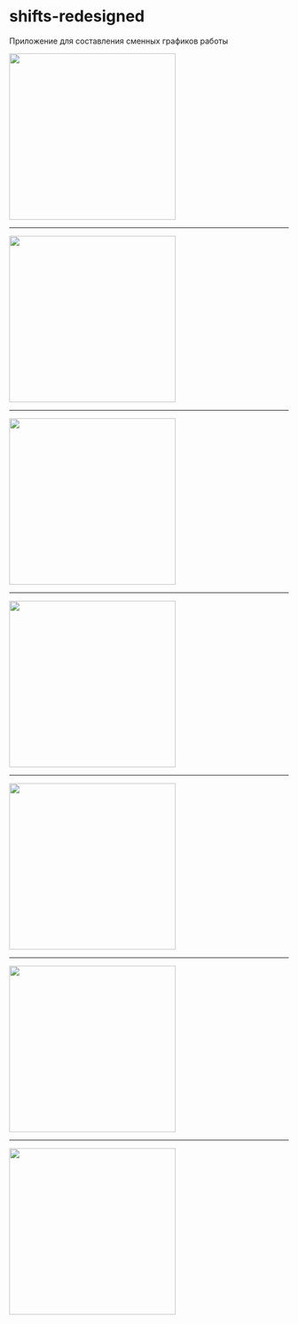 # shifts-redesigned

Приложение для составления сменных графиков работы

<img src = "demo/main.png" width = 300>

___
<img src = "demo/shift_list.png" width = 300>

___
<img src = "demo/schedule_edit.png" width = 300>

___
<img src = "demo/shift_edit.png" width = 300>

___
<img src = "demo/statistics.png" width = 300>

___
<img src = "demo/alarm_edit.png" width = 300>

___
<img src = "demo/alarm_fired.png" width = 300>
